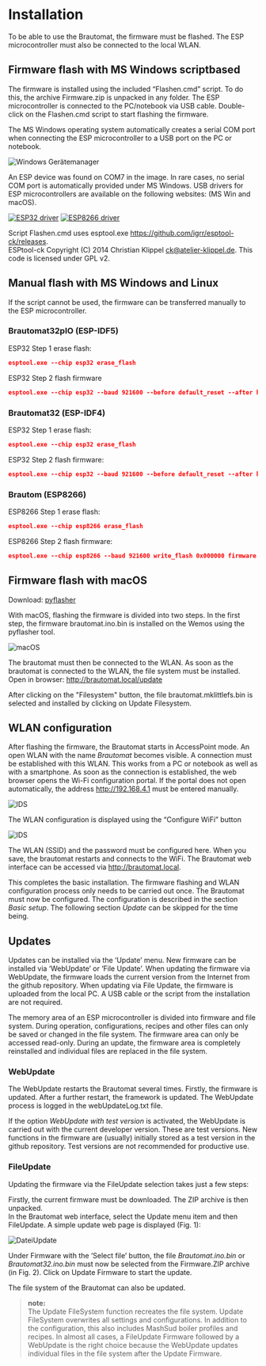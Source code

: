 # Installation

To be able to use the Brautomat, the firmware must be flashed. The ESP microcontroller must also be connected to the local WLAN.

## Firmware flash with MS Windows scriptbased

The firmware is installed using the included “Flashen.cmd” script. To do this, the archive Firmware.zip is unpacked in any folder. The ESP microcontroller is connected to the PC/notebook via USB cable. Double-click on the Flashen.cmd script to start flashing the firmware.

The MS Windows operating system automatically creates a serial COM port when connecting the ESP microcontroller to a USB port on the PC or notebook.

![Windows Gerätemanager](/docs/img/com.jpg)

An ESP device was found on COM7 in the image. In rare cases, no serial COM port is automatically provided under MS Windows. USB drivers for ESP microcontrollers are available on the following websites: (MS Win and macOS).

[![ESP32 driver](https://img.shields.io/static/v1?label=Treiber&message=ESP32&logo=arduino&logoColor=white&color=blue)](https://www.silabs.com/developers/usb-to-uart-bridge-vcp-drivers?tab=downloads) [![ESP8266 driver](https://img.shields.io/static/v1?label=Treiber&message=ESP8266&logo=arduino&logoColor=white&color=green)](https://www.wch-ic.com/search?t=all&q=ch341)

Script Flashen.cmd uses esptool.exe <https://github.com/igrr/esptool-ck/releases>.\
ESPtool-ck Copyright (C) 2014 Christian Klippel <ck@atelier-klippel.de>. This code is licensed under GPL v2.

## Manual flash with MS Windows and Linux

If the script cannot be used, the firmware can be transferred manually to the ESP microcontroller.

### Brautomat32pIO (ESP-IDF5)

ESP32 Step 1 erase flash:

```json
esptool.exe --chip esp32 erase_flash
```

ESP32 Step 2 flash firmware

```json
esptool.exe --chip esp32 --baud 921600 --before default_reset --after hard_reset write_flash 0x1000 bootloader.bin 0x8000 partitions.bin 0xe000 boot_app0.bin 0x10000 firmware.bin 0x350000 LittleFS.bin
```

### Brautomat32 (ESP-IDF4)

ESP32 Step 1 erase flash:

```json
esptool.exe --chip esp32 erase_flash
```

ESP32 Step 2 flash firmware:

```json
esptool.exe --chip esp32 --baud 921600 --before default_reset --after hard_reset write_flash 0x1000 bootloader.bin 0x8000 partitions.bin 0xe000 boot_app0.bin 0x10000 firmware.bin 0x2d0000 LittleFS.bin
```

### Brautom (ESP8266)

ESP8266 Step 1 erase flash:

```json
esptool.exe --chip esp8266 erase_flash
```

ESP8266 Step 2 flash firmware:

```json
esptool.exe --chip esp8266 --baud 921600 write_flash 0x000000 firmware.bin 0x200000 LittleFS.bin
```

## Firmware flash with macOS

Download: [pyflasher](https://github.com/marcelstoer/nodemcu-pyflasher/releases)

With macOS, flashing the firmware is divided into two steps. In the first step, the firmware brautomat.ino.bin is installed on the Wemos using the pyflasher tool.

![macOS](/docs/img/flashen_macos.png)

The brautomat must then be connected to the WLAN. As soon as the brautomat is connected to the WLAN, the file system must be installed.\
Open in browser: <http://brautomat.local/update>

After clicking on the "Filesystem" button, the file brautomat.mklittlefs.bin is selected and installed by clicking on Update Filesystem.

## WLAN configuration

After flashing the firmware, the Brautomat starts in AccessPoint mode. An open WLAN with the name _Brautomat_ becomes visible. A connection must be established with this WLAN. This works from a PC or notebook as well as with a smartphone. As soon as the connection is established, the web browser opens the Wi-Fi configuration portal. If the portal does not open automatically, the address <http://192.168.4.1> must be entered manually.

![IDS](/docs/img/wlan1.jpg)

The WLAN configuration is displayed using the “Configure WiFi” button

![IDS](/docs/img/wlan2.jpg)

The WLAN (SSID) and the password must be configured here. When you save, the brautomat restarts and connects to the WiFi. The Brautomat web interface can be accessed via <http://brautomat.local>.

This completes the basic installation. The firmware flashing and WLAN configuration process only needs to be carried out once. The Brautomat must now be configured. The configuration is described in the section _Basic setup_. The following section _Update_ can be skipped for the time being.

## Updates

Updates can be installed via the ‘Update’ menu. New firmware can be installed via ‘WebUpdate’ or ‘File Update’. When updating the firmware via WebUpdate, the firmware loads the current version from the Internet from the github repository. When updating via File Update, the firmware is uploaded from the local PC. A USB cable or the script from the installation are not required.

The memory area of an ESP microcontroller is divided into firmware and file system. During operation, configurations, recipes and other files can only be saved or changed in the file system. The firmware area can only be accessed read-only. During an update, the firmware area is completely reinstalled and individual files are replaced in the file system.

### WebUpdate

The WebUpdate restarts the Brautomat several times. Firstly, the firmware is updated. After a further restart, the framework is updated. The WebUpdate process is logged in the webUpdateLog.txt file.

If the option _WebUpdate with test version_ is activated, the WebUpdate is carried out with the current developer version. These are test versions. New functions in the firmware are (usually) initially stored as a test version in the github repository. Test versions are not recommended for productive use.

### FileUpdate

Updating the firmware via the FileUpdate selection takes just a few steps:

Firstly, the current firmware must be downloaded. The ZIP archive is then unpacked.\
In the Brautomat web interface, select the Update menu item and then FileUpdate. A simple update web page is displayed (Fig. 1):

![DateiUpdate](/docs/img/dateiupdate2.jpg)

Under Firmware with the ‘Select file’ button, the file _Brautomat.ino.bin_ or _Brautomat32.ino.bin_ must now be selected from the Firmware.ZIP archive (in Fig. 2). Click on Update Firmware to start the update.

The file system of the Brautomat can also be updated.

> **note:**\
The Update FileSystem function recreates the file system. Update FileSystem overwrites all settings and configurations. In addition to the configuration, this also includes MashSud boiler profiles and recipes. In almost all cases, a FileUpdate Firmware followed by a WebUpdate is the right choice because the WebUpdate updates individual files in the file system after the Update Firmware.
